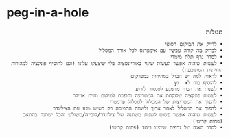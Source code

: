 # peg-in-a-hole
<div dir="rtl">
מטלות

    • לדייק את המיקום הסופי
    • לבדוק מה קורה עכשיו עם אימפדנס לכל אורך המסלול
    • לסדר גרף תלת מימדי
    • לעשות שיהיה אפשר לעשות שינוי באוריינטציה בלי שיצעקו עלינו (וגם להוסיף פונקציה למהירות הזוויתית המתוכננת)
    • לראות למה יש הבדל במהירות במפרקים
    • להוסיף כוח לx  וy
    • לשנות את הכוח מהמגע לסנסור לזרוע
    • לעשות פונקציה שלוקחת את המטריצה והופכת למיקום וזווית אויילר 
    • להפוך את המטריצות של המסלול למסלול פרמטרי
    • להפוך את המסלול לאחד ארוך ולשנות התפיסה רק כשיש מגע עם הצילינדר
    • לעשות שיהיה אפשר פשוט לשנות משתנה של צילינדר/קובייה/משולש והכל ישתנה בהתאם (פחות קריטי)
    • לסדר הצגה של גרפים שיוצגו ביחד (פחות קריטי)
  </div>
